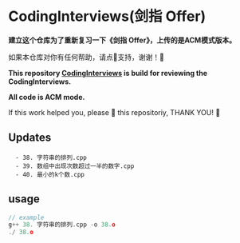 # CodingInterviews(剑指 Offer)

**建立这个仓库为了重新复习一下《剑指 Offer》，上传的是ACM模式版本。**

如果本仓库对你有任何帮助，请点🌟支持，谢谢！🙏

**This repository [CodingInterviews](https://github.com/M3stark/CodingInterviews/) is build for reviewing  the CodingInterviews.**

**All code is ACM mode.**

If this work helped you, please 🌟 this repositoriy, THANK YOU! 🙏



## Updates
```
  - 38. 字符串的排列.cpp
  - 39. 数组中出现次数超过一半的数字.cpp
  - 40. 最小的k个数.cpp
```





## usage

```c++
// example
g++ 38. 字符串的排列.cpp -o 38.o
./ 38.o
```


